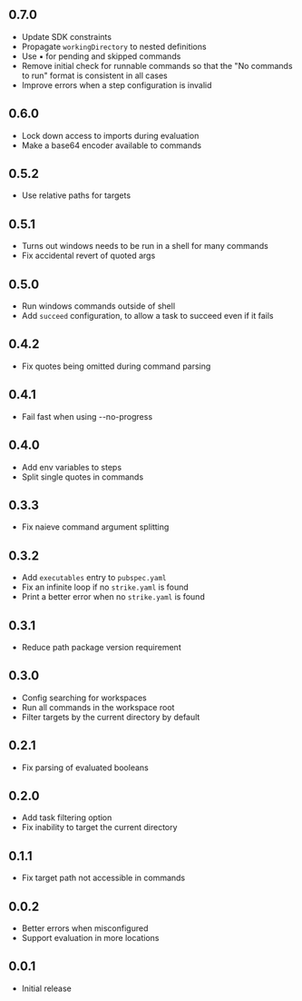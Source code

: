 ## 0.7.0

- Update SDK constraints
- Propagate `workingDirectory` to nested definitions
- Use ▪ for pending and skipped commands
- Remove initial check for runnable commands so that the "No commands to run" format is consistent in all cases
- Improve errors when a step configuration is invalid

## 0.6.0

- Lock down access to imports during evaluation
- Make a base64 encoder available to commands

## 0.5.2

- Use relative paths for targets

## 0.5.1

- Turns out windows needs to be run in a shell for many commands
- Fix accidental revert of quoted args

## 0.5.0

- Run windows commands outside of shell
- Add `succeed` configuration, to allow a task to succeed even if it fails

## 0.4.2

- Fix quotes being omitted during command parsing

## 0.4.1

- Fail fast when using --no-progress

## 0.4.0

- Add env variables to steps
- Split single quotes in commands

## 0.3.3

- Fix naieve command argument splitting

## 0.3.2

- Add `executables` entry to `pubspec.yaml`
- Fix an infinite loop if no `strike.yaml` is found
- Print a better error when no `strike.yaml` is found

## 0.3.1

- Reduce path package version requirement

## 0.3.0

- Config searching for workspaces
- Run all commands in the workspace root
- Filter targets by the current directory by default

## 0.2.1

- Fix parsing of evaluated booleans

## 0.2.0

- Add task filtering option
- Fix inability to target the current directory

## 0.1.1

- Fix target path not accessible in commands

## 0.0.2

- Better errors when misconfigured
- Support evaluation in more locations

## 0.0.1

- Initial release
